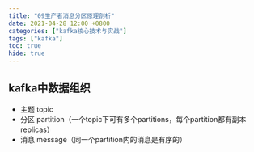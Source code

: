 ```yaml
---
title: "09生产者消息分区原理剖析"
date: 2021-04-28 12:00 +0800
categories: ["kafka核心技术与实战"]
tags: ["kafka"]
toc: true
hide: true
---
```




## kafka中数据组织

- 主题 topic
- 分区 partition（一个topic下可有多个partitions，每个partition都有副本replicas）
- 消息 message（同一个partition内的消息是有序的）

